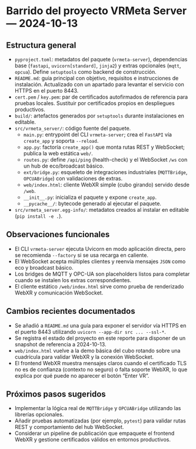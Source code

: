 # Barrido del proyecto VRMeta Server — 2024-10-13

## Estructura general
- `pyproject.toml`: metadatos del paquete (`vrmeta-server`), dependencias base (`fastapi`, `uvicorn[standard]`, `jinja2`) y extras opcionales (`mqtt`, `opcua`). Define `setuptools` como backend de construcción.
- `README.md`: guía principal con objetivo, requisitos e instrucciones de instalación. Actualizado con un apartado para levantar el servicio con HTTPS en el puerto 8443.
- `cert.pem` / `key.pem`: par de certificados autofirmados de referencia para pruebas locales. Sustituir por certificados propios en despliegues productivos.
- `build/`: artefactos generados por `setuptools` durante instalaciones en editable.
- `src/vrmeta_server/`: código fuente del paquete.
  - `main.py`: entrypoint del CLI `vrmeta-server`; crea el `FastAPI` vía `create_app` y soporta `--reload`.
  - `app.py`: factoría `create_app()` que monta rutas REST y WebSocket; publica la web estática `web/`.
  - `routes.py`: define `/api/ping` (health-check) y el WebSocket `/ws` con un hub de eco/broadcast básico.
  - `ext/bridge.py`: esqueleto de integraciones industriales (`MQTTBridge`, `OPCUABridge`) con validaciones de extras.
  - `web/index.html`: cliente WebXR simple (cubo girando) servido desde `/web`.
  - `__init__.py`: inicializa el paquete y expone `create_app`.
  - `__pycache__/`: bytecode generado al ejecutar el paquete.
- `src/vrmeta_server.egg-info/`: metadatos creados al instalar en editable (`pip install -e .`).

## Observaciones funcionales
- El CLI `vrmeta-server` ejecuta Uvicorn en modo aplicación directa, pero se recomienda `--factory` si se usa recarga en caliente.
- El WebSocket acepta múltiples clientes y reenvía mensajes `JSON` como eco y broadcast básico.
- Los bridges de MQTT y OPC-UA son placeholders listos para completar cuando se instalen los extras correspondientes.
- El cliente estático `/web/index.html` sirve como prueba de renderizado WebXR y comunicación WebSocket.

## Cambios recientes documentados
- Se añadió a `README.md` una guía para exponer el servidor vía HTTPS en el puerto 8443 utilizando `uvicorn --app-dir src ... --ssl-*`.
- Se registra el estado del proyecto en este reporte para disponer de un snapshot de referencia a 2024-10-13.
- `web/index.html` vuelve a la demo básica del cubo rotando sobre una cuadrícula para validar WebXR y la conexión WebSocket.
- El frontend WebXR muestra mensajes claros cuando el certificado TLS no es de confianza (contexto no seguro) o falta soporte WebXR, lo que explica por qué puede no aparecer el botón “Enter VR”.

## Próximos pasos sugeridos
- Implementar la lógica real de `MQTTBridge` y `OPCUABridge` utilizando las librerías opcionales.
- Añadir pruebas automatizadas (por ejemplo, `pytest`) para validar rutas REST y comportamiento del hub WebSocket.
- Considerar un pipeline de publicación que empaquete el frontend WebXR y gestione certificados válidos en entornos productivos.
